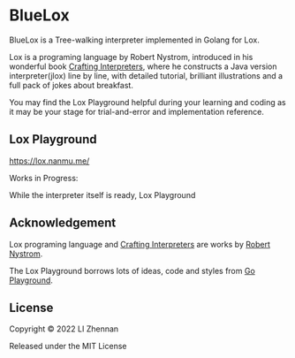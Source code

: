 # BlueLox

BlueLox is a Tree-walking interpreter implemented in Golang for Lox.

Lox is a programing language by Robert Nystrom, 
introduced in his wonderful book [Crafting Interpreters](https://craftinginterpreters.com/), 
where he constructs a Java version interpreter(jlox) line by line, 
with detailed tutorial, brilliant illustrations and a full pack of jokes about breakfast.

You may find the Lox Playground helpful during your learning and coding as it may be your stage
for trial-and-error and implementation reference.

## Lox Playground

https://lox.nanmu.me/

Works in Progress:

While the interpreter itself is ready, Lox Playground

## Acknowledgement

Lox programing language and [Crafting Interpreters](https://craftinginterpreters.com/)
are works by [Robert Nystrom](https://twitter.com/intent/user?screen_name=munificentbob).

The Lox Playground borrows lots of ideas, code and styles from [Go Playground](https://go.dev/play/).

## License

Copyright © 2022 LI Zhennan

Released under the MIT License
